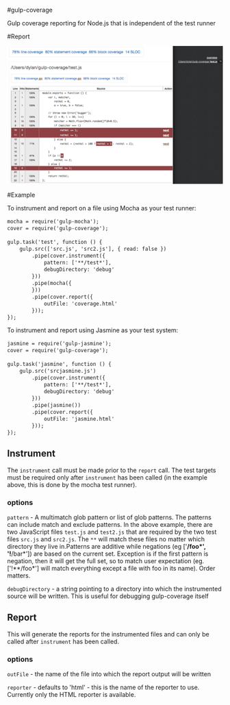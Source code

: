 #gulp-coverage

Gulp coverage reporting for Node.js that is independent of the test runner

#Report

![Example Report](./screenshots/gulp-coverage.png "Example Report")

#Example

To instrument and report on a file using Mocha as your test runner:

    mocha = require('gulp-mocha');
    cover = require('gulp-coverage');

    gulp.task('test', function () {
        gulp.src(['src.js', 'src2.js'], { read: false })
            .pipe(cover.instrument({
                pattern: ['**/test*'],
                debugDirectory: 'debug'
            }))
            .pipe(mocha({
            }))
            .pipe(cover.report({
                outFile: 'coverage.html'
            }));
    });

To instrument and report using Jasmine as your test system:

    jasmine = require('gulp-jasmine');
    cover = require('gulp-coverage');

    gulp.task('jasmine', function () {
        gulp.src('srcjasmine.js')
            .pipe(cover.instrument({
                pattern: ['**/test*'],
                debugDirectory: 'debug'
            }))
            .pipe(jasmine())
            .pipe(cover.report({
                outFile: 'jasmine.html'
            }));
    });


## Instrument

The `instrument` call must be made prior to the `report` call. The test targets must be required only after `instrument` has been called (in the example above, this is done by the mocha test runner).

### options

`pattern` - A multimatch glob pattern or list of glob patterns. The patterns can include match and exclude patterns. In the above example, there are two JavaScript files `test.js` and `test2.js` that are required by the two test files `src.js` and `src2.js`. The `**` will match these files no matter which directory they live in.Patterns are additive while negations (eg ['**/foo*', '!**/bar*']) are based on the current set. Exception is if the first pattern is negation, then it will get the full set, so to match user expectation (eg. ['!**/foo*'] will match everything except a file with foo in its name). Order matters. 

`debugDirectory` - a string pointing to a directory into which the instrumented source will be written. This is useful for debugging gulp-coverage itself

## Report

This will generate the reports for the instrumented files and can only be called after `instrument` has been called.

### options

`outFile` - the name of the file into which the report output will be written

`reporter` - defaults to 'html' - this is the name of the reporter to use. Currently only the HTML reporter is available.

